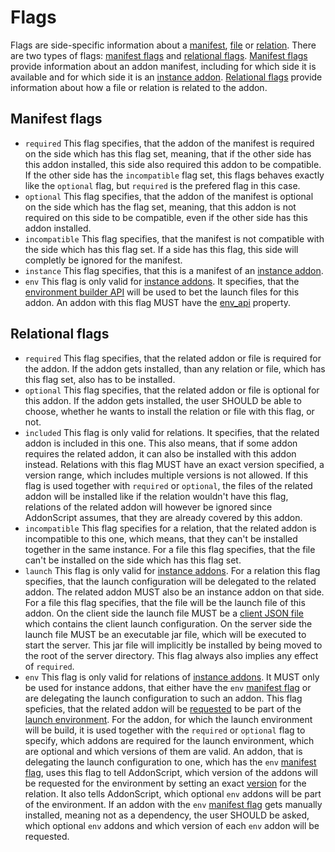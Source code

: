 # Flags

Flags are side-specific information about a [manifest](../schema/manifest.md), [file](../schema/file.md) or
[relation](../schema/relation.md). There are two types of flags: [manifest flags](#manifest-flags) and
[relational flags](#relational-flags). [Manifest flags](#manifest-flags) provide information about an
addon manifest, including for which side it is available and for which side it is an [instance addon](instance.md).
[Relational flags](#relational-flags) provide information about how a file or relation is related to the addon.

## Manifest flags

- `required` This flag specifies, that the addon of the manifest is required on the side which has this flag set,
  meaning, that if the other side has this addon installed, this side also required this addon to be compatible.
  If the other side has the `incompatible` flag set, this flags behaves exactly like the `optional` flag, but 
  `required` is the prefered flag in this case.
- `optional` This flag specifies, that the addon of the manifest is optional on the side which has the flag set,
  meaning, that this addon is not required on this side to be compatible, even if the other side has this addon installed.
- `incompatible` This flag specifies, that the manifest is not compatible with the side which has this flag set.
  If a side has this flag, this side will completly be ignored for the manifest.
- `instance` This flag specifies, that this is a manifest of an [instance addon](instance.md).
- `env` This flag is only valid for [instance addons](instance.md). It specifies, that the 
  [environment builder API](../api/features/env.md) will be used to bet the launch files for this addon.
  An addon with this flag MUST have the [env_api](../schema/manifest.md#envapi) property. 

## Relational flags

- `required` This flag specifies, that the related addon or file is required for the addon. If the addon gets installed,
  than any relation or file, which has this flag set, also has to be installed.
- `optional` This flag specifies, that the related addon or file is optional for this addon. If the addon gets installed,
  the user SHOULD be able to choose, whether he wants to install the relation or file with this flag, or not.
- `included` This flag is only valid for relations. It specifies, that the related addon is included in this one. 
  This also means, that if some addon requires the related addon, it can also be installed with this addon instead. 
  Relations with this flag MUST have an exact version specified, a version range, which includes multiple versions 
  is not allowed. If this flag is used together with `required` or `optional`, the files of the related addon will 
  be installed like if the relation wouldn't have this flag, relations of the related addon will however be ignored 
  since AddonScript assumes, that they are already covered by this addon.
- `incompatible` This flag specifies for a relation, that the related addon is incompatible to this one, which means, 
  that they can't be installed together in the same instance. For a file this flag specifies, that the file can't be 
  installed on the side which has this flag set.
- `launch` This flag is only valid for [instance addons](instance.md). For a relation this flag specifies, that the launch 
  configuration will be delegated to the related addon. The related addon MUST also be an instance addon on that side. 
  For a file this flag specifies, that the file will be the launch file of this addon. On the client side the launch 
  file MUST be a [client JSON file](https://minecraft.fandom.com/wiki/Client.json) which contains the client launch 
  configuration. On the server side the launch file MUST be an executable jar file, which will be executed to start 
  the server. This jar file will implicitly be installed by being moved to the root of the server directory. 
  This flag always also implies any effect of `required`.
- `env` This flag is only valid for relations of [instance addons](instance.md). It MUST only be used for instance
  addons, that either have the `env` [manifest flag](#manifest-flags) or are delegating the launch configuration
  to such an addon. This flag speficies, that the related addon will be [requested](../schema/api_env_request.md#requested)
  to be part of the [launch environment](../api/features/env.md#build-launch-environment). For the addon, for
  which the launch environment will be build, it is used together with the `required` or `optional` flag
  to specify, which addons are required for the launch environment, which are optional and which versions
  of them are valid. An addon, that is delegating the launch configuration to one, which has the `env` 
  [manifest flag](#manifest-flags), uses this flag to tell AddonScript, which version of the addons will be requested
  for the environment by setting an exact [version](../schema/relation.md#version) for the relation. It also tells
  AddonScript, which optional `env` addons will be part of the environment. If an addon with the `env`
  [manifest flag](#manifest-flags) gets manually installed, meaning not as a dependency, the user SHOULD be asked,
  which optional `env` addons and which version of each `env` addon will be requested.